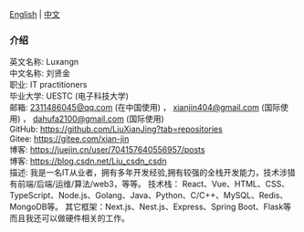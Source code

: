 [English](/README.md) | [中文](/README_zh-CN.md)

<div className="about-me-container">
    <h3>介绍</h3>
    <div className="infomation">
        <div className="item">
            <span className="label">
                英文名称: 
            </span>
            <span className="value">
                Luxangn
            </span>
        </div>
        <div className="item">
            <span className="label">
                中文名称: 
            </span>
            <span className="value">
                刘贤金
            </span>
        </div>
        <div className="item">
            <span className="label">
                职业: 
            </span>
            <span className="value">
                IT practitioners
            </span>
        </div>
        <div className="item">
            <span className="label">
                毕业大学: 
            </span>
            <span className="value">
                UESTC (电子科技大学)
            </span>
        </div>
        <div className="item">
            <span className="label">
                邮箱: 
            </span>
            <span className="value">
                <span>
                    <span><a href="mailto:2311486045@qq.com">2311486045@qq.com</a> (在中国使用)</span>
                    ，
                    <span><a href="mailto:xianjin404@gmail.com">xianjin404@gmail.com</a> (国际使用)</span>
                    ，
                    <span><a href="mailto:dahufa2100@gmail.com">dahufa2100@gmail.com</a> (国际使用)</span>
                </span>
            </span>
        </div>
        <div className="item">
            <span className="label">
                GitHub: 
            </span>
            <span className="value">
                <a href="https://github.com/LiuXianJing?tab=repositories">
                    https://github.com/LiuXianJing?tab=repositories
                </a>
            </span>
        </div>
        <div className="item">
            <span className="label">
                Gitee: 
            </span>
            <span className="value">
                <a href="https://gitee.com/xian-jin">
                    https://gitee.com/xian-jin
                </a>
            </span>
        </div>
        <div className="item">
            <span className="label">
                博客: 
            </span>
            <span className="value">
                <a href="https://juejin.cn/user/704157640556957/posts">
                https://juejin.cn/user/704157640556957/posts
                </a>
            </span>
        </div>
        <div className="item">
            <span className="label">
                博客: 
            </span>
            <span className="value">
                <a href="https://blog.csdn.net/Liu_csdn_csdn">
                https://blog.csdn.net/Liu_csdn_csdn
                </a>
            </span>
        </div>
        <div className="item">
            <span className="label">
                描述: 
            </span>
            <span className="value">
                我是一名IT从业者，拥有多年开发经验,拥有较强的全栈开发能力，技术涉猎有前端/后端/运维/算法/web3，等等。
                技术栈：
                React、Vue、HTML、CSS、TypeScript、Node.js、Golang、Java、Python、C/C++、MySQL、Redis、MongoDB等。
                其它框架：Next.js、Nest.js、Express、Spring Boot、Flask等
                而且我还可以做硬件相关的工作。
            </span>
        </div>
    </div>
</div>
